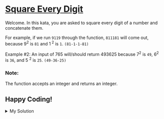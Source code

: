 # [Square Every Digit](https://www.codewars.com/kata/546e2562b03326a88e000020)

Welcome. In this kata, you are asked to square every digit of a number and concatenate them.

For example, if we run `9119` through the function, `811181` will come out, because 9<sup>2</sup> is `81` and 1<sup>
2</sup> is `1`. `(81-1-1-81)`

Example #2: An input of 765 will/should return 493625 because 7<sup>2</sup> is `49`, 6<sup>2</sup> is `36`, and 5 <sup>
2</sup> is `25`. `(49-36-25)`

### Note:

The function accepts an integer and returns an integer.

## Happy Coding!

<details><summary>My Solution</summary>

```js
function squareDigits(num) {
  // Convert the number to a string
  // Split it into an array of characters
  // Map over each digit, squaring it
  // Join the squared digits back into a string
  // Convert the resulting string to a number using the unary plus operator
  return +num
    .toString()
    .split('')
    .map(el => el ** 2)
    .join('')
}
```

</details>
